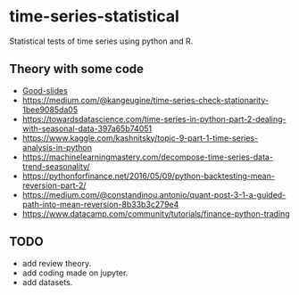 # time-series-statistical
Statistical tests of time series using python and R.

## Theory with some code

- [Good-slides](http://web.vu.lt/mif/a.buteikis/wp-content/uploads/2019/02/Lecture_03.pdf)
- https://medium.com/@kangeugine/time-series-check-stationarity-1bee9085da05
- https://towardsdatascience.com/time-series-in-python-part-2-dealing-with-seasonal-data-397a65b74051
- https://www.kaggle.com/kashnitsky/topic-9-part-1-time-series-analysis-in-python
- https://machinelearningmastery.com/decompose-time-series-data-trend-seasonality/
- https://pythonforfinance.net/2016/05/09/python-backtesting-mean-reversion-part-2/
- https://medium.com/@constandinou.antonio/quant-post-3-1-a-guided-path-into-mean-reversion-8b33b3c279e4
- https://www.datacamp.com/community/tutorials/finance-python-trading


## TODO

- add review theory.
- add coding made on jupyter.
- add datasets.

